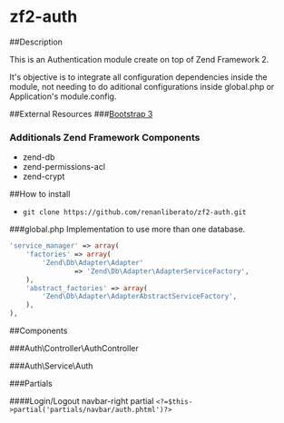 # zf2-auth

##Description
<p>This is an Authentication module create on top of Zend Framework 2.</p>
<p>It's objective is to integrate all configuration dependencies inside the module, not needing to do aditional configurations inside global.php or Application's module.config.</p>

##External Resources
###[Bootstrap 3](http://getbootstrap.com/getting-started/#download)

### Additionals Zend Framework Components
 - zend-db
 - zend-permissions-acl
 - zend-crypt

##How to install

- `git clone https://github.com/renanliberato/zf2-auth.git`

###global.php
Implementation to use more than one database.
```php
'service_manager' => array(
    'factories' => array(
        'Zend\Db\Adapter\Adapter'
                => 'Zend\Db\Adapter\AdapterServiceFactory',
    ),
    'abstract_factories' => array(
        'Zend\Db\Adapter\AdapterAbstractServiceFactory',
    ),
),
```

##Components

###Auth\Controller\AuthController

###Auth\Service\Auth


###Partials

####Login/Logout navbar-right partial
`<?=$this->partial('partials/navbar/auth.phtml')?>`